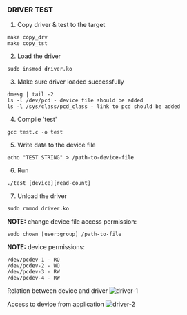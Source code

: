 ### DRIVER TEST

1. Copy driver & test to the target
```
make copy_drv
make copy_tst
```

2. Load the driver
```
sudo insmod driver.ko
```

3. Make sure driver loaded successfully
```
dmesg | tail -2
ls -l /dev/pcd - device file should be added
ls -l /sys/class/pcd_class - link to pcd should be added
```

4. Compile 'test'
```
gcc test.c -o test
```

5. Write data to the device file
```
echo "TEST STRING" > /path-to-device-file
```

6. Run
```
./test [device][read-count]
```

7. Unload the driver
```
sudo rmmod driver.ko
```

**NOTE:** change device file access permission:
```
sudo chown [user:group] /path-to-file
```

**NOTE:** device permissions:
```
/dev/pcdev-1 - RO
/dev/pcdev-2 - WO
/dev/pcdev-3 - RW
/dev/pcdev-4 - RW
```

Relation between device and driver
![driver-1](https://github.com/GIYura/beagle/tree/main/ldd/custom-drivers/src-03/driver-mult-devs.png)

Access to device from application
![driver-2](https://github.com/GIYura/beagle/tree/main/ldd/custom-drivers/src-03/drv.png)

